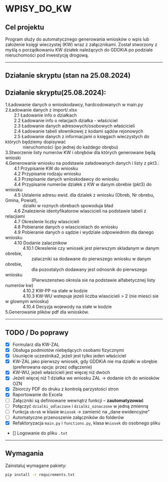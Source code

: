 # WPISY_DO_KW

## Cel projektu

Program służy do automatycznego generowania wniosków o wpis lub założenie księgi wieczystej (KW) wraz z załącznikami. Został stworzony z myślą o porządkowaniu KW działek należących do GDDKiA po podziale nieruchomości pod inwestycję drogową.

---

## Działanie skryptu (stan na 25.08.2024)

## Działanie skryptu(25.08.2024):

1.Ładowanie danych o wnioskodawcy, hardcodowanych w main.py  
2.Ładowanie danych z import/.xlsx  
  2.1 Ładowanie info o działkach  
  2.2 Ładowanie info o relacjach działka - właściciel  
  2.3 Ładowanie danych adresowych/osobowych właścicieli  
  2.4 Ładowanie tabeli słownikowej z kodami sądów rejonowych  
  2.5 Ładowanie danych z informacjami o księgach wieczystych do których będziemy dopisywać  
    nieruchomości (po jednej do każdego obrębu)  
3.Stworzenie listy numerów KW i obrębów dla których generowane będą wnioski  
4.Generowanie wniosku na podstawie załadowanych danych i listy z pkt3.:  
  4.1 Przypisanie KW do wniosku  
  4.2 Przypisanie rodzaju wniosku  
  4.3 Przepisanie danych wnioskodawcy do wniosku  
  4.4 Przypisanie numerów działek z KW w danym obrebie (pkt3) do wniosku  
  4.5 Ustalenie adresu ewid. dla dzialek z wniosku (Obreb, Nr obrebu, Gmina, Powiat),  
    dzialki w roznych obrebach spowoduja bład  
  4.6 Znalezienie identyfikatorow wlascicieli na podstawie tabeli z relacjiami  
  4.7 Okreslenie liczby wlascicieli  
  4.8 Pobieranie danych o wlascicielach do wniosku  
  4.9 Pobieranie danych o sądzie i wydziale odpowiednim dla danego wniosku  
  4.10 Dodanie zalacznikow  
    4.10.1 Okreslenie czy wniosek jest pierwszym skladanym w danym obrebie,  
      zalaczniki sa dodawane do pierwszego wniosku w danym obrebie,  
      dla pozostalych dodawany jest odnosnik do pierwszego wniosku  
      (Pierwszenstwo okresla sie na podstawie alfabetycznej listy numerów kw)  
    4.10.2 KW-PP na stałe w kodzie  
    4.10.3 KW-WU wstepuje jezeli liczba wlascicieli > 2 (nie miesci sie w glownym wniosku)  
    4.10.4 Decyzja wojewody na stałe w kodzie  
5.Generowanie plików pdf dla wniosków.


---


## TODO / Do poprawy

- [x] Formularz dla KW-ZAL
- [x] Obsługa podmiotów niebędących osobami fizycznymi
- [x] Usunięcie uczestnika2, jeżeli jest tylko jeden właściciel
- [x] KW-ZAL jako pierwszy wniosek, gdy GDDKiA nie ma działki w obrębie (preferowana opcja: przez odłączenie)
- [x] KW-WU, jeżeli właścicieli jest więcej niż dwóch
- [x] Jeżeli więcej niż 1 działka we wniosku ZAL → dodanie ich do wniosków OZN
- [x] Zbiorczy PDF do druku z kontrolą parzystości stron
- [x] Raportowanie do Excela
- [ ] Załączniki są definiowane wewnątrz funkcji – **zautomatyzować**
- [ ] Połączyć `dzialki_odlaczane` i `dzialki_oznaczone` w jedną zmienną
- [ ] Funkcja `obreb` w klasie `Wniosek` → zamienić na „dane ewidencyjne”
- [ ] Automatyczne przenoszenie załączników do folderów
- [x] Refaktoryzacja `main.py` i `functions.py`, klasa `Wniosek` do osobnego pliku
- [] Logowanie do pliku `.txt`

---

## Wymagania

Zainstaluj wymagane pakiety:
```bash
pip install -r requirements.txt
